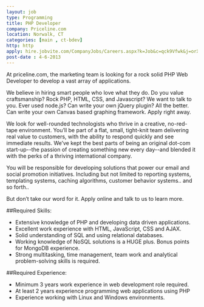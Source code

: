 ```yaml
---
layout: job
type: Programming
title: PHP Developer
company: Priceline.com
location: Norwalk, CT
categories: [main , ct-bdev]
http: http
apply: hire.jobvite.com/CompanyJobs/Careers.aspx?k=Job&c=qck9Vfwk&j=orXhXfwm
post-date : 4-6-2013
---
```


At priceline.com, the marketing team is looking for a rock solid PHP Web Developer to develop a vast array of applications.

We believe in hiring smart people who love what they do. Do you value craftsmanship? Rock PHP, HTML, CSS, and Javascript? We want to talk to you.  Ever used node.js?  Can write your own jQuery plugin? All the better. Can write your own Canvas based graphing framework. Apply right away.

We look for well-rounded technologists who thrive in a creative, no-red-tape environment.                                                                                                                                                   You’ll be part of a flat, small, tight-knit team delivering real value to customers, with the ability to respond quickly and see immediate results. We’ve kept the best parts of being an original dot-com start-up--the passion of creating something new every day--and blended it with the perks of a thriving international company.

You will be responsible for developing solutions that power our email and social promotion initiatives. Including but not limited to reporting systems, templating systems, caching algorithms, customer behavior systems.. and so forth..

But don’t take our word for it. Apply online and talk to us to learn more.

##Required Skills:
* Extensive knowledge of PHP and developing data driven applications.
* Excellent work experience with HTML, JavaScript, CSS and AJAX.
* Solid understanding of SQL and using relational databases.
* Working knowledge of NoSQL solutions is a HUGE plus. Bonus points for MongoDB experience.
* Strong multitasking, time management, team work and analytical problem-solving skills is required.

##Required Experience:
* Minimum 3 years work experience in web development role required.
* At least 2 years experience programming web applications using PHP
* Experience working with Linux and Windows environments.